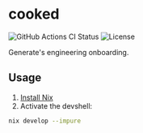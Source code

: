 # cooked

<!-- markdownlint-disable MD013 -->
![GitHub Actions CI Status](https://img.shields.io/github/actions/workflow/status/GenerateNU/cooked/ci.yaml?branch=main&logo=github&label=CI)
![License](https://img.shields.io/github/license/GenerateNU/cooked?label=License)
<!-- markdownlint-enable MD013 -->

Generate's engineering onboarding.

## Usage

1. [Install Nix](https://zero-to-nix.com/start/install)
2. Activate the devshell:

<!-- markdownlint-disable MD013 -->
   ```sh
   nix develop --impure
   ```
<!-- markdownlint-enable MD013 -->
